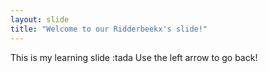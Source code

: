 ```yaml
---
layout: slide
title: "Welcome to our Ridderbeekx's slide!"
---
```

This is my learning slide :tada
Use the left arrow to go back!
